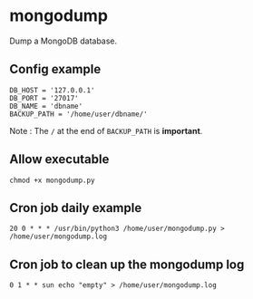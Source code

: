 # mongodump
Dump a MongoDB database.

## Config example
```
DB_HOST = '127.0.0.1'
DB_PORT = '27017'
DB_NAME = 'dbname'
BACKUP_PATH = '/home/user/dbname/'
```
Note : The `/` at the end of `BACKUP_PATH` is **important**.

## Allow executable
```
chmod +x mongodump.py
```

## Cron job daily example
```
20 0 * * * /usr/bin/python3 /home/user/mongodump.py > /home/user/mongodump.log
```

## Cron job to clean up the mongodump log
```
0 1 * * sun echo "empty" > /home/user/mongodump.log
```
